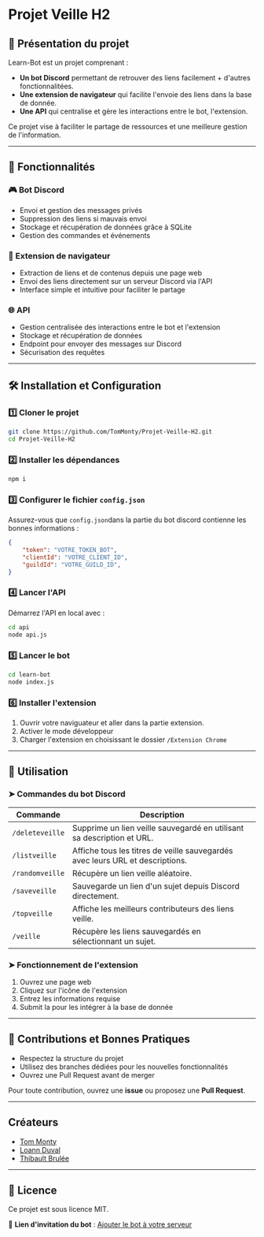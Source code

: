 # Projet Veille H2

## 📌 Présentation du projet
Learn-Bot est un projet comprenant :
- **Un bot Discord** permettant de retrouver des liens facilement + d'autres fonctionnalitées.
- **Une extension de navigateur** qui facilite l'envoie des liens dans la base de donnée.
- **Une API** qui centralise et gère les interactions entre le bot, l'extension.

Ce projet vise à faciliter le partage de ressources  et une meilleure gestion de l'information.

---

## 🚀 Fonctionnalités

### 🎮 Bot Discord
- Envoi et gestion des messages privés
- Suppression des liens si mauvais envoi
- Stockage et récupération de données grâce à SQLite
- Gestion des commandes et événements

### 🔗 Extension de navigateur
- Extraction de liens et de contenus depuis une page web
- Envoi des liens directement sur un serveur Discord via l'API
- Interface simple et intuitive pour faciliter le partage

### 🌐 API
- Gestion centralisée des interactions entre le bot et l'extension
- Stockage et récupération de données
- Endpoint pour envoyer des messages sur Discord
- Sécurisation des requêtes

---

## 🛠️ Installation et Configuration

### 1️⃣ Cloner le projet
```bash
git clone https://github.com/TomMonty/Projet-Veille-H2.git
cd Projet-Veille-H2
```

### 2️⃣ Installer les dépendances
```bash
npm i
```

### 3️⃣ Configurer le fichier `config.json`
Assurez-vous que `config.json`dans la partie du bot discord contienne les bonnes informations :
```json
{
    "token": "VOTRE_TOKEN_BOT",
    "clientId": "VOTRE_CLIENT_ID",
    "guildId": "VOTRE_GUILD_ID",
}
```

### 4️⃣ Lancer l'API
Démarrez l'API en local avec :
```bash
cd api
node api.js
```

### 5️⃣ Lancer le bot
```bash
cd learn-bot
node index.js
```

### 6️⃣ Installer l'extension
1. Ouvrir votre naviguateur et aller dans la partie extension.
2. Activer le mode développeur
3. Charger l'extension en choisissant le dossier `/Extension Chrome`

---

## 📌 Utilisation
### ➤ Commandes du bot Discord
| Commande  | Description  |
|-----------|-------------|
| `/deleteveille`  | Supprime un lien veille sauvegardé en utilisant sa description et URL. |
| `/listveille` | Affiche tous les titres de veille sauvegardés avec leurs URL et descriptions. |
| `/randomveille`   | Récupère un lien veille aléatoire. |
| `/saveveille`  | Sauvegarde un lien d'un sujet depuis Discord directement. |
| `/topveille`  | Affiche les meilleurs contributeurs des liens veille. |
| `/veille`  | Récupère les liens sauvegardés en sélectionnant un sujet. |


### ➤ Fonctionnement de l'extension
1. Ouvrez une page web
2. Cliquez sur l'icône de l'extension
3. Entrez les informations requise
4. Submit la pour les intégrer à la base de donnée


---

## 🤝 Contributions et Bonnes Pratiques
- Respectez la structure du projet
- Utilisez des branches dédiées pour les nouvelles fonctionnalités
- Ouvrez une Pull Request avant de merger

Pour toute contribution, ouvrez une **issue** ou proposez une **Pull Request**.

---

## Créateurs 
- [Tom Monty](https://github.com/TomMonty)
- [Loann Duval](https://github.com/loannduv)
- [Thibault Brulée](https://github.com/ThiBrule)

---


## 📜 Licence
Ce projet est sous licence MIT.

🔗 **Lien d'invitation du bot** : [Ajouter le bot à votre serveur](https://discord.com/oauth2/authorize?client_id=1326829901361188897&scope=bot&permissions=1)


